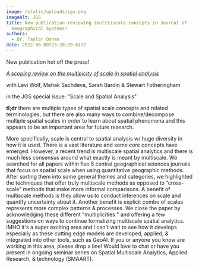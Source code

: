 ```yaml
---
image: /static/uploads/jgs.png
imageAlt: JGS
title: New publication reviewing (multi)scale concepts in Journal of
  Geographical Systems!
authors:
  - Dr. Taylor Oshan
date: 2022-06-09T23:20:29.617Z
---
```

New publication hot off the press!

[*A scoping review on the multipicity of scale in spatial analysis*](https://link.springer.com/article/10.1007/s10109-022-00384-8)

with Levi Wolf,  Mehak Sachdeva, Sarah Bardin & Stewart Fotheringham


in the JGS special issue: "Scale and Spatial Analysis"


**tl;dr** there are multiple types of spatial scale concepts and related terminologies, but there are also many ways to combine/decompose multiple spatial scales in order to learn about spatial phenomena and this appears to be an important area for future research.

More specifically, scale is central to spatial analysis w/ huge diversity in how it is used. There is a vast literature and some core concepts have emerged. However, a recent trend is  multiscale spatial analytics and there is much less consensus around what exactly is meant by multiscale. We searched for all papers within five 5 central geographical sciences journals that focus on spatial scale when using quantitative geographic methods. After sorting them into some general themes and categories, we highlighted the techniques that offer truly multiscale methods as opposed to “cross-scale” methods that make more informal comparisons. A benefit of multiscale methods is they allow us to conduct inferences on scale and quantify uncertainty about it. Another benefit is explicit combo of scales represents more complex patterns & processes. We close the paper by acknowledging these different "multiplicities " and offering a few suggestions on ways to continue formalizing multiscale spatial analytics. IMHO it's a super exciting area and I can't wait to see how it develops especially as these cutting edge models are developed, applied, & integrated into other tools, such as GeoAI. If you or anyone you know are working in this area, please drop a line! Would love to chat or have you present in ongoing seminar series on Spatial Multiscale Analytics, Applied Research, & technology (SMAART).